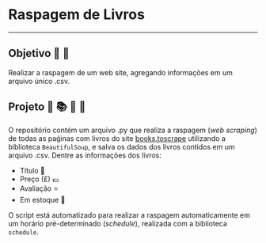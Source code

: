 # Raspagem de Livros
---

## Objetivo :dart: :floppy_disk:

Realizar a raspagem de um web site, agregando informações em um arquivo único .csv.



## Projeto :snake: :books: :file_folder: :calendar:


O repositório contém um arquivo .py que realiza a raspagem (*web scraping*) de todas as paǵinas com livros do site [books.toscrape](http://books.toscrape.com/) utilizando a biblioteca `BeautifulSoup`, e salva os dados dos livros contidos em um arquivo .csv. Dentre as informações dos livros:

- Título :memo:
- Preço (£) :pound:
- Avaliação :star:
- Em estoque :truck:

O script está automatizado para realizar a raspagem automaticamente em um horário pré-determinado (*schedule*), realizada com a biblioteca `schedule`.


